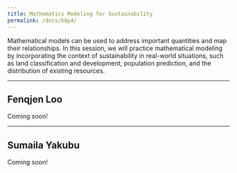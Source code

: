 ```yaml
---
title: Mathematics Modeling for Sustainability
permalink: /docs/b8p4/
---
```


Mathematical models can be used to address important quantities and map their relationships. In this session, we will practice mathematical modeling by incorporating the context of sustainability in real-world situations, such as land classification and development, population prediction, and the distribution of existing resources.

***

## Fenqjen Loo

Coming soon!

***

## Sumaila Yakubu

Coming soon!